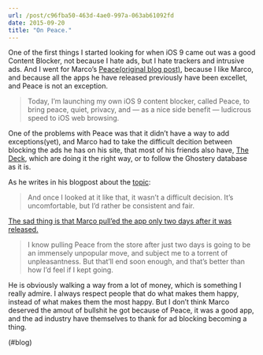 ```yaml
---
url: /post/c96fba50-463d-4ae0-997a-063ab61092fd
date: 2015-09-20
title: "On Peace."
---
```


One of the first things I started looking for when iOS 9 came out was a good Content Blocker, not because I hate ads, but I hate trackers and intrusive ads. And I went for Marco&#8217;s [Peace][1][(original blog post)][2], because I like Marco, and because all the apps he have released previously have been excellet, and Peace is not an exception.



> Today, I’m launching my own iOS 9 content blocker, called Peace, to bring peace, quiet, privacy, and — as a nice side benefit — ludicrous speed to iOS web browsing. 



One of the problems with Peace was that it didn&#8217;t have a way to add exceptions(yet), and Marco had to take the difficult decition between blocking the ads he has on his site, that most of his friends also have, [The Deck][3], which are doing it the right way, or to follow the Ghostery database as it is.



As he writes in his blogpost about the [topic][4]:



> And once I looked at it like that, it wasn’t a difficult decision. It’s uncomfortable, but I’d rather be consistent and fair. 



[The sad thing is that Marco pull&#8217;ed the app only two days after it was released.][5] 



> I know pulling Peace from the store after just two days is going to be an immensely unpopular move, and subject me to a torrent of unpleasantness. But that’ll end soon enough, and that’s better than how I’d feel if I kept going. 



He is obviously walking a way from a lot of money, which is something I really admire. I always respect people that do what makes them happy, instead of what makes them the most happy. But I don&#8217;t think Marco deserved the amout of bullshit he got because of Peace, it was a good app, and the ad industry have themselves to thank for ad blocking becoming a thing.



(#blog)



 [1]: https://peace.land

 [2]: http://www.marco.org/2015/09/16/peace-content-blocker

 [3]: http://decknetwork.net

 [4]: http://www.marco.org/2015/09/17/why-peace-blocks-deck-ads

 [5]: http://www.marco.org/2015/09/18/just-doesnt-feel-good